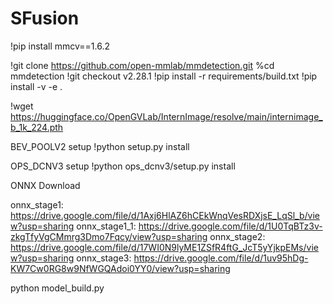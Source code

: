 # SFusion

!pip install mmcv==1.6.2

!git clone https://github.com/open-mmlab/mmdetection.git
%cd mmdetection
!git checkout v2.28.1
!pip install -r requirements/build.txt
!pip install -v -e .

!wget https://huggingface.co/OpenGVLab/InternImage/resolve/main/internimage_b_1k_224.pth

BEV_POOLV2 setup
!python setup.py install 

OPS_DCNV3 setup
!python ops_dcnv3/setup.py install

ONNX Download 

onnx_stage1: https://drive.google.com/file/d/1Axj6HlAZ6hCEkWnqVesRDXjsE_LqSl_b/view?usp=sharing 
onnx_stage1_1: https://drive.google.com/file/d/1U0TqBTz3v-zkgTfyVgCMmrg3Dmo7Fqcy/view?usp=sharing
onnx_stage2: https://drive.google.com/file/d/17WI0N9lyME1ZSfR4ftG_JcT5yYjkpEMs/view?usp=sharing
onnx_stage3: https://drive.google.com/file/d/1uv95hDg-KW7Cw0RG8w9NfWGQAdoi0YY0/view?usp=sharing


python model_build.py

